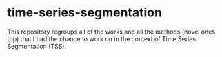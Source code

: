 # time-series-segmentation
This repository regroups all of the works and all the methods (novel ones tpp) that I had the chance to work on in the context of Time Series Segmentation (TSS).
